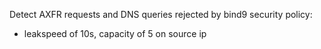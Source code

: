 Detect AXFR requests and DNS queries rejected by bind9 security policy:
 - leakspeed of 10s, capacity of 5 on source ip
